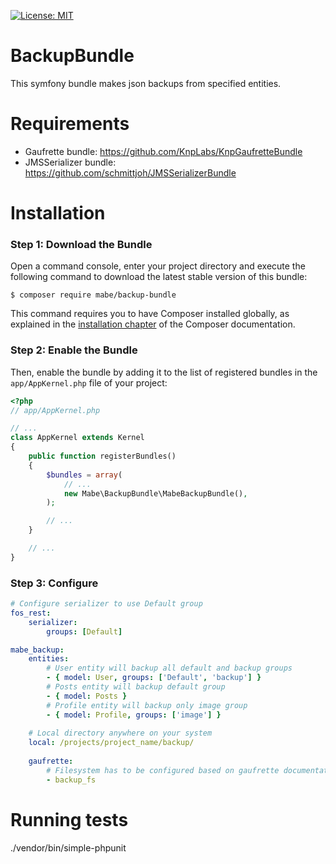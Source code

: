 [![License: MIT](https://img.shields.io/badge/License-MIT-yellow.svg)](https://opensource.org/licenses/MIT)
# BackupBundle

This symfony bundle makes json backups from specified entities.

Requirements
============
- Gaufrette bundle: https://github.com/KnpLabs/KnpGaufretteBundle
- JMSSerializer bundle: https://github.com/schmittjoh/JMSSerializerBundle

Installation
============

### Step 1: Download the Bundle

Open a command console, enter your project directory and execute the
following command to download the latest stable version of this bundle:

```console
$ composer require mabe/backup-bundle
```

This command requires you to have Composer installed globally, as explained
in the [installation chapter](https://getcomposer.org/doc/00-intro.md)
of the Composer documentation.

### Step 2: Enable the Bundle

Then, enable the bundle by adding it to the list of registered bundles
in the `app/AppKernel.php` file of your project:

```php
<?php
// app/AppKernel.php

// ...
class AppKernel extends Kernel
{
    public function registerBundles()
    {
        $bundles = array(
            // ...
            new Mabe\BackupBundle\MabeBackupBundle(),
        );

        // ...
    }

    // ...
}
```

### Step 3: Configure

```yml
# Configure serializer to use Default group
fos_rest:
    serializer:
        groups: [Default]

mabe_backup:
    entities:
        # User entity will backup all default and backup groups
        - { model: User, groups: ['Default', 'backup'] }
        # Posts entity will backup default group 
        - { model: Posts }
        # Profile entity will backup only image group
        - { model: Profile, groups: ['image'] }
        
    # Local directory anywhere on your system
    local: /projects/project_name/backup/
    
    gaufrette:
        # Filesystem has to be configured based on gaufrette documentation
        - backup_fs
```
Running tests
============

./vendor/bin/simple-phpunit
